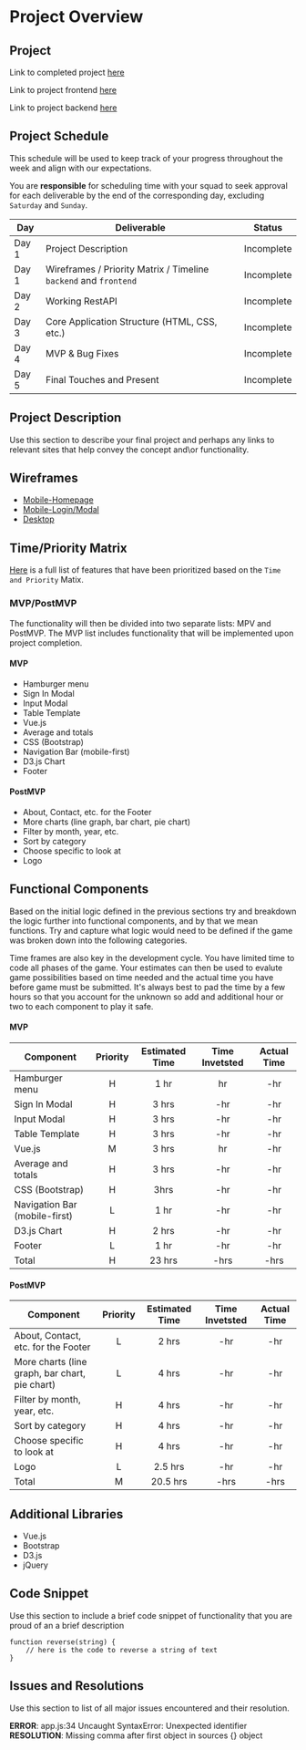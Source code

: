 # Project Overview

## Project

Link to completed project [here]()

Link to project frontend [here](https://github.com/weilyl/project-3-frontend)

Link to project backend [here](https://github.com/weilyl/project-3-backend)

## Project Schedule

This schedule will be used to keep track of your progress throughout the week and align with our expectations.

You are **responsible** for scheduling time with your squad to seek approval for each deliverable by the end of the corresponding day, excluding `Saturday` and `Sunday`.

| Day   | Deliverable                                                      | Status     |
| ----- | ---------------------------------------------------------------- | ---------- |
| Day 1 | Project Description                                              | Incomplete |
| Day 1 | Wireframes / Priority Matrix / Timeline `backend` and `frontend` | Incomplete |
| Day 2 | Working RestAPI                                                  | Incomplete |
| Day 3 | Core Application Structure (HTML, CSS, etc.)                     | Incomplete |
| Day 4 | MVP & Bug Fixes                                                  | Incomplete |
| Day 5 | Final Touches and Present                                        | Incomplete |

## Project Description

Use this section to describe your final project and perhaps any links to relevant sites that help convey the concept and\or functionality.

## Wireframes

- [Mobile-Homepage](https://res.cloudinary.com/wjclavell/image/upload/v1598145428/Project%203/Finance_Tracker_mobile_ymbohj.png)
- [Mobile-Login/Modal](https://res.cloudinary.com/wjclavell/image/upload/v1598156265/Project%203/Finance-Tracker_Login-Modal_mmfq5h.png)
- [Desktop](https://res.cloudinary.com/wjclavell/image/upload/v1598200003/Project%203/FinanceTracker_Desktop_h1dcx3.png)

## Time/Priority Matrix

[Here](https://res.cloudinary.com/dssciwyew/image/upload/v1598141818/Priority%20Matrix%20Frontend%20P3.png) is a full list of features that have been prioritized based on the `Time and Priority` Matix.

### MVP/PostMVP

The functionality will then be divided into two separate lists: MPV and PostMVP. The MVP list includes functionality that will be implemented upon project completion.

#### MVP

- Hamburger menu
- Sign In Modal
- Input Modal
- Table Template
- Vue.js
- Average and totals
- CSS (Bootstrap)
- Navigation Bar (mobile-first)
- D3.js Chart
- Footer

#### PostMVP

- About, Contact, etc. for the Footer
- More charts (line graph, bar chart, pie chart)
- Filter by month, year, etc.
- Sort by category
- Choose specific to look at
- Logo

## Functional Components

Based on the initial logic defined in the previous sections try and breakdown the logic further into functional components, and by that we mean functions. Try and capture what logic would need to be defined if the game was broken down into the following categories.

Time frames are also key in the development cycle. You have limited time to code all phases of the game. Your estimates can then be used to evalute game possibilities based on time needed and the actual time you have before game must be submitted. It's always best to pad the time by a few hours so that you account for the unknown so add and additional hour or two to each component to play it safe.

#### MVP

| Component                     | Priority | Estimated Time | Time Invetsted | Actual Time |
| ----------------------------- | :------: | :------------: | :------------: | :---------: |
| Hamburger menu                |    H     |      1 hr      |       hr       |     -hr     |
| Sign In Modal                 |    H     |     3 hrs      |      -hr       |     -hr     |
| Input Modal                   |    H     |     3 hrs      |      -hr       |     -hr     |
| Table Template                |    H     |     3 hrs      |      -hr       |     -hr     |
| Vue.js                        |    M     |     3 hrs      |       hr       |     -hr     |
| Average and totals            |    H     |     3 hrs      |      -hr       |     -hr     |
| CSS (Bootstrap)               |    H     |      3hrs      |      -hr       |     -hr     |
| Navigation Bar (mobile-first) |    L     |      1 hr      |      -hr       |     -hr     |
| D3.js Chart                   |    H     |     2 hrs      |      -hr       |     -hr     |
| Footer                        |    L     |      1 hr      |      -hr       |     -hr     |
| Total                         |    H     |     23 hrs     |      -hrs      |    -hrs     |

#### PostMVP

| Component                                      | Priority | Estimated Time | Time Invetsted | Actual Time |
| ---------------------------------------------- | :------: | :------------: | :------------: | :---------: |
| About, Contact, etc. for the Footer            |    L     |     2 hrs      |      -hr       |     -hr     |
| More charts (line graph, bar chart, pie chart) |    L     |     4 hrs      |      -hr       |     -hr     |
| Filter by month, year, etc.                    |    H     |     4 hrs      |      -hr       |     -hr     |
| Sort by category                               |    H     |     4 hrs      |      -hr       |     -hr     |
| Choose specific to look at                     |    H     |     4 hrs      |      -hr       |     -hr     |
| Logo                                           |    L     |    2.5 hrs     |      -hr       |     -hr     |
| Total                                          |    M     |    20.5 hrs    |      -hrs      |    -hrs     |

## Additional Libraries

- Vue.js
- Bootstrap
- D3.js
- jQuery

## Code Snippet

Use this section to include a brief code snippet of functionality that you are proud of an a brief description

```
function reverse(string) {
	// here is the code to reverse a string of text
}
```

## Issues and Resolutions

Use this section to list of all major issues encountered and their resolution.

**ERROR**: app.js:34 Uncaught SyntaxError: Unexpected identifier  
**RESOLUTION**: Missing comma after first object in sources {} object
